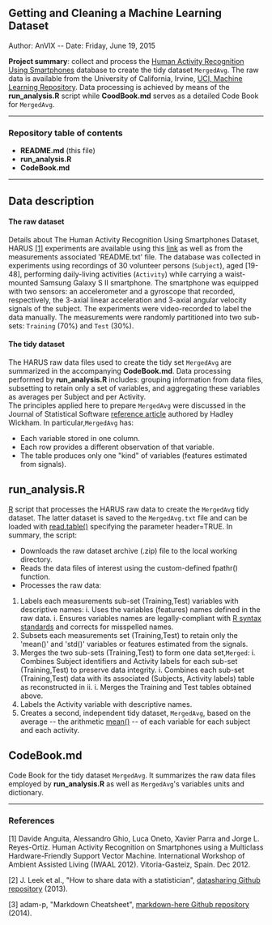 Getting and Cleaning a Machine Learning Dataset
---------------------------------------------
Author: AnVIX --
Date: Friday, June 19, 2015


**Project summary**: collect and process the [Human Activity Recognition Using Smartphones](http://archive.ics.uci.edu/ml/datasets/Human+Activity+Recognition+Using+Smartphones#) database to create the tidy dataset `MergedAvg`. The raw data is available from the University of California, Irvine, [UCI, Machine Learning Repository](http://archive.ics.uci.edu/ml/). Data processing is achieved by means of the **run_analysis.R** script while **CoodBook.md** serves as a detailed Code Book for `MergedAvg`.

---

### Repository table of contents

* **README.md** (this file)
* **run_analysis.R**
* **CodeBook.md**

---

Data description
----------------

#### The raw dataset

Details about The Human Activity Recognition Using Smartphones Dataset, HARUS [[1]](#Ref1) experiments are available using this [link](http://archive.ics.uci.edu/ml/datasets/Human+Activity+Recognition+Using+Smartphones#) as well as from the measurements associated 'README.txt' file. The database was collected in experiments using recordings of 30 volunteer persons (`Subject`), aged [19-48], performing daily-living activities (`Activity`) while carrying a waist-mounted Samsung Galaxy S II smartphone. The smartphone was equipped with two sensors: an accelerometer and a gyroscope that recorded, respectively, the 3-axial linear acceleration and 3-axial angular velocity signals of the subject. The experiments were video-recorded to label the data manually. The measurements were randomly partitioned into two sub-sets: `Training` (70%) and `Test` (30%).

 
#### The tidy dataset

The HARUS raw data files used to create the tidy set `MergedAvg` are summarized in the accompanying **CodeBook.md**. Data processing performed by **run_analysis.R** includes: grouping information from data files, subsetting to retain only a set of variables, and aggregating these variables as averages per Subject and per Activity.  
The principles applied here to prepare `MergedAvg` were discussed in the Journal of Statistical Software [reference article](http://vita.had.co.nz/papers/tidy-data.pdf) authored by Hadley Wickham. In particular,`MergedAvg` has:

* Each variable stored in one column.
* Each row provides a different observation of that variable.
* The table produces only one "kind" of variables (features estimated from signals). 


run_analysis.R
--------------
[R](http://www.r-project.org/) script that processes the HARUS raw data to create the `MergedAvg` tidy dataset. The latter dataset is saved to the `MergedAvg.txt` file and can be loaded with [read.table()](https://stat.ethz.ch/R-manual/R-devel/library/utils/html/read.table.html) specifying the parameter header=TRUE.
In summary, the script:

* Downloads the raw dataset archive (.zip) file to the local working directory.
* Reads the data files of interest using the custom-defined fpathr() function.
* Processes the raw data:


1. Labels each measurements sub-set (Training,Test) variables with descriptive names: 
    i. Uses the variables (features) names defined in the raw data.
    i. Ensures variables names are legally-compliant with [R syntax standards](https://stat.ethz.ch/R-manual/R-devel/library/base/html/make.names.html) and corrects for misspelled names. 
1. Subsets each measurements set (Training,Test) to retain only the 'mean()' and 'std()' variables or features estimated from the signals. 
1. Merges the two sub-sets (Training,Test) to form one data set,`Merged`: 
    i. Combines Subject identifiers and Activity labels for each sub-set (Training,Test) to preserve data integrity.
    i. Combines each sub-set (Training,Test) data with its associated (Subjects, Activity labels) table as reconstructed in ii.
    i. Merges the Training and Test tables obtained above.
1. Labels the Activity variable with descriptive names.
1. Creates a second, independent tidy dataset, `MergedAvg`, based on the average -- the arithmetic [mean()](https://stat.ethz.ch/R-manual/R-devel/library/base/html/mean.html) -- of each variable for each subject and each activity. 


CodeBook.md
---------------
Code Book for the tidy dataset `MergedAvg`. It summarizes the raw data files employed by **run_analysis.R** as well as `MergedAvg`'s variables units and dictionary.

----

### References
<a name="Ref1"></a> [1] Davide Anguita, Alessandro Ghio, Luca Oneto, Xavier Parra and Jorge L. Reyes-Ortiz. Human Activity Recognition on Smartphones using a Multiclass Hardware-Friendly Support Vector Machine. International Workshop of Ambient Assisted Living (IWAAL 2012). Vitoria-Gasteiz, Spain. Dec 2012. </a>

[2] J. Leek et al., "How to share data with a statistician", [datasharing Github repository](https://github.com/AnVIX/datasharing) (2013).

[3] adam-p, "Markdown Cheatsheet", [markdown-here Github repository](https://github.com/adam-p/markdown-here/wiki/Markdown-Cheatsheet) (2014).






